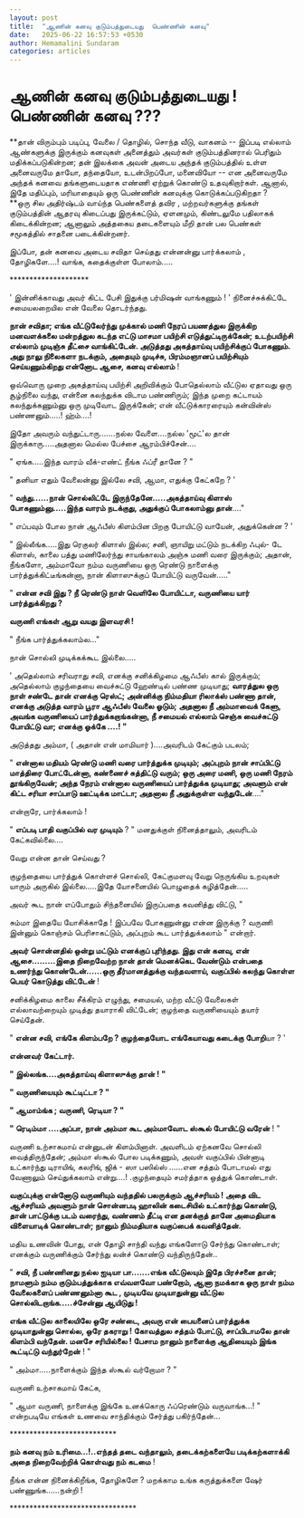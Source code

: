 ```yaml
---
layout: post
title:  "ஆணின் கனவு குடும்பத்துடையது  பெண்ணின் கனவு"
date:   2025-06-22 16:57:53 +0530
author: Hemamalini Sundaram
categories: articles
---
```


#  ஆணின் கனவு குடும்பத்துடையது ! பெண்ணின் கனவு ??? 

**தான் விரும்பும் படிப்பு, வேலை / தொழில், சொந்த வீடு, வாகனம் -- இப்படி எல்லாம்
ஆண்களுக்கு இருக்கும் கனவுகள் அனைத்தும் அவர்கள் குடும்பத்தினரால் பெரிதும்
மதிக்கப்படுகின்றன; தன் இலக்கை அவன் அடைய அந்தக் குடும்பத்தில் உள்ள அனைவருமே தாயோ,
தந்தையோ, உடன்பிறப்போ, மனைவியோ -- என அனைவருமே அந்தக் கனவை தங்களுடையதாக எண்ணி
ஏற்றுக் கொண்டு உதவுகிறார்கள். ஆனால், இதே மதிப்பும், மரியாதையும் ஒரு பெண்ணின்
கனவுக்கு கொடுக்கப்படுகிறதா ?\
**ஒரு சில அதிர்ஷ்டம் வாய்ந்த பெண்களைத் தவிர , மற்றவர்களுக்கு தங்கள் குடும்பத்தின் ஆதரவு
கிடைப்பது இருக்கட்டும், ஏளனமும், கிண்டலுமே பதிலாகக் கிடைக்கின்றன; ஆனாலும் அத்தகைய
தடைகளையும் மீறி தான் பல பெண்கள் சமூகத்தில் சாதனை படைக்கின்றனர்.

இப்போ, தன் கனவை அடைய சவிதா செய்தது என்னன்னு பார்க்கலாம் , தோழிகளே....! வாங்க,
கதைக்குள்ள போலாம்.....

\*\*\*\*\*\*\*\*\*\*\*\*\*\*\*\*\*\*\*\*

' இன்னிக்காவது அவர் கிட்ட பேசி இதுக்கு பர்மிஷன் வாங்கணும் ! ' நினைச்சுக்கிட்டே
சமையலறையில என் வேலை தொடர்ந்தது.

**நான் சவிதா; எங்க வீட்டுலேர்ந்து முக்கால் மணி நேரப் பயணத்துல இருக்கிற மனவளக்கலை
மன்றத்துல கடந்த எட்டு மாசமா பயிற்சி எடுத்துட்டிருக்கேன்; உடற்பயிற்சி எல்லாம் முடிஞ்சு
தீட்சை வாங்கிட்டேன். அடுத்தது அகத்தாய்வு பயிற்சிக்குப் போகணும். அது நாலு நிலைகளா
நடக்கும், அதையும் முடிச்சு, பிரம்மஞானப் பயிற்சியும் செய்யணும்கிறது என்னோட ஆசை, கனவு
எல்லாம்** !

ஒவ்வொரு முறை அகத்தாய்வு பயிற்சி அறிவிக்கும் போதெல்லாம் வீட்டுல ஏதாவது ஒரு சூழ்நிலை
வந்து, என்னை கலந்துக்க விடாம பண்ணிரும்; இந்த முறை கட்டாயம் கலந்துக்கணும்னு ஒரு
முடிவோட இருக்கேன்; என் வீட்டுக்காரரையும் கன்வின்ஸ் பண்ணனும்.....! ஹ்ம்....!

இதோ அவரும் வந்துட்டாரு.......நல்ல வேளை....நல்ல 'மூட்'ல தான் இருக்காரு.....அதனால
மெல்ல பேச்சை ஆரம்பிச்சேன்....

" ஏங்க.....இந்த வாரம் வீக்-எண்ட் நீங்க ஃப்ரீ தானே ? "

" தனியா எதும் வேலைன்னு இல்லே சவி, ஆமா, எதுக்கு கேட்கறே ? '

" **வந்து......நான் சொல்லிட்டே இருந்தேனே.....அகத்தாய்வு கிளாஸ் போகணும்னு.....இந்த
வாரம் நடக்குது, அதுக்குப் போகலாம்னு தான்**...."

" எப்பவும் போல நான் ஆஃபீஸ் கிளம்பின பிறகு போயிட்டு வாயேன், அதுக்கென்ன ? '

" இல்லீங்க.....இது ரெகுலர் கிளாஸ் இல்ல; சனி, ஞாயிறு மட்டும் நடக்கிற ஃபுல்- டே
கிளாஸ், காலை பத்து மணிலேர்ந்து சாயங்காலம் அஞ்சு மணி வரை இருக்கும்; அதான், நீங்களோ,
அம்மாவோ நம்ம வருணியை ஒரு ரெண்டு நாளைக்கு பார்த்துக்கிட்டீங்கன்னா, நான் கிளாஸுக்குப்
போயிட்டு வருவேன்....."

" **என்ன சவி இது ? நீ ரெண்டு நாள் வெளிலே போயிட்டா, வருணியை யார் பார்த்துக்கிறது
?**

**வருணி எங்கள் ஆறு வயது இளவரசி !**

" நீங்க பார்த்துக்கலாம்ல..."

நான் சொல்லி முடிக்கக்கூட இல்லை.....

' அதெல்லாம் சரிவராது சவி, எனக்கு சனிக்கிழமை ஆஃபீஸ் கால் இருக்கும்; அதெல்லாம்
குழந்தையை வைச்சுட்டு ஹேண்டில் பண்ண முடியாது; **வாரத்துல ஒரு நாள் சண்டே தான் எனக்கு
ரெஸ்ட்; அன்னிக்கு நிம்மதியா ரிலாக்ஸ் பண்ணா தான், எனக்கு அடுத்த வாரம் பூரா ஆஃபீஸ் வேலை
ஓடும்; அதனால நீ அம்மாவைக் கேளு, அவங்க வருணியைப் பார்த்துக்கறாங்கன்னா, நீ சமையல் எல்லாம்
செஞ்சு வைச்சுட்டு போயிட்டு வா; எனக்கு ஓக்கே ....! "**

அடுத்தது அம்மா, ( அதான் என் மாமியார் )....அவரிடம் கேட்கும் படலம்;

" **என்னால மதியம் ரெண்டு மணி வரை பார்த்துக்க முடியும்; அப்புறம் நான் சாப்பிட்டு
மாத்திரை போட்டேன்னா, கண்ணைச் சுத்திட்டு வரும்; ஒரு அரை மணி, ஒரு மணி நேரம்
தூங்கிருவேன்; அந்த நேரம் என்னால வருணியைப் பார்த்துக்க முடியாது; அவளும் என் கிட்ட
சரியா சாப்பாடு ஊட்டிக்க மாட்டா; அதனால நீ அதுக்குள்ள வந்துடேன்**...."

என்றாரே, பார்க்கலாம் !

" **எப்படி பாதி வகுப்பில் வர முடியும்** ? " மனதுக்குள் நினைத்தாலும், அவரிடம்
கேட்கவில்லை....

வேறு என்ன தான் செய்வது ?

குழந்தையை பார்த்துக் கொள்ளச் சொல்லி, கேட்குமளவு வேறு நெருங்கிய உறவுகள் யாரும்
அருகில் இல்லை.....இதே யோசனையில் பொழுதைக் கழித்தேன்.....

அவர் கூட நான் எப்போதும் சிந்தனையில் இருப்பதை கவனித்து விட்டு, "

சும்மா இதையே யோசிக்காதே ! இப்பவே போகணுன்னு என்ன இருக்கு ? வருணி இன்னும் கொஞ்சம்
பெரிசாகட்டும், அப்புறம் கூட பார்த்துக்கலாம் " என்றார்.

**அவர் சொன்னதில் ஒன்று மட்டும் எனக்குப் புரிந்தது. இது என் கனவு, என்
ஆசை.........இதை நிறைவேற்ற நான் தான் மெனக்கெட வேண்டும் என்பதை உணர்ந்து
கொண்டேன்......ஒரு தீர்மானத்துக்கு வந்தவளாய், வகுப்பில் கலந்து கொள்ள பெயர் கொடுத்து
விட்டேன்** !

சனிக்கிழமை காலை சீக்கிரம் எழுந்து, சமையல், மற்ற வீட்டு வேலைகள் எல்லாவற்றையும் முடித்து
தயாராகி விட்டேன்; குழந்தை வருணியையும் தயார் செய்தேன்.

" **என்ன சவி, எங்கே கிளம்பறே ? குழந்தையோட எங்கேயாவது கடைக்கு போறி**யா ? '

**என்னவர் கேட்டார்.**

**" இல்லங்க....அகத்தாய்வு கிளாஸுக்கு தான் ! "**

**" வருணியையும் கூட்டிட்டா ? "**

**" ஆமாம்ங்க ; வருணி, ரெடியா ? "**

**" ரெடிம்மா ....அப்பா, நான் அம்மா கூட அம்மாவோட ஸ்கூல் போயிட்டு வரேன்** ! "

வருணி உற்சாகமாய் என்னுடன் கிளம்பினாள். அவளிடம் ஏற்கனவே சொல்லி வைத்திருந்தேன்; அம்மா
ஸ்கூல் போல படிக்கணும், அவள் வகுப்பில் பின்னாடி உட்கார்ந்து டிராயிங், கலரிங், ஜிக் - ஸா
பஸில்ஸ் ......என சத்தம் போடாமல் எது வேணாலும் செய்துக்கலாம் என்று....! .குழந்தையும்
சமர்த்தாக ஒத்துக் கொண்டாள்.

**வகுப்புக்கு என்னோடு வருணியும் வந்ததில் பலருக்கும் ஆச்சரியம் ! அதை விட ஆச்சரியம்
அவளும் நான் சொன்னபடி ஹாலின் கடைசியில் உட்கார்ந்து கொண்டு, தான் பாட்டுக்கு படம்
வரைந்து, வண்ணம் தீட்டி என தனக்குத் தானே அமைதியாக விளையாடிக் கொண்டாள்; நானும்
நிம்மதியாக வகுப்பைக் கவனித்தேன்.**

மதிய உணவின் போது, என் தோழி சாந்தி வந்து எங்களோடு சேர்ந்து கொண்டாள்; எனக்கும்
வருணிக்கும் சேர்ந்து லன்ச் கொண்டு வந்திருந்தேன்..

" **சவி, நீ பண்ணினது நல்ல ஐடியா பா.......எங்க வீட்டுலயும் இதே பிரச்சனை தான்;
நாமளும் நம்ம குடும்பத்துக்காக எவ்வளவோ பண்றோம், ஆனா நமக்காக ஒரு நாள் நம்ம வேலைகளைப்
பண்ணனும்னா கூட , முடியவே முடியாதுன்னு வீட்டுல சொல்லிடறாங்க.....ச்சேன்னு ஆயிடுது
!**

**எங்க வீட்டுல காலையிலே ஒரே சண்டை, அவரு என் பையனைப் பார்த்துக்க முடியாதுன்னு சொல்ல,
ஒரே தகராறு ! கோவத்துல சத்தம் போட்டு, சாப்பிடாமலே தான் கிளம்பி வந்தேன். மனசே
சரியில்லை ! பேசாம நானும் நாளைக்கு ஆதியையும் இங்க கூட்டிட்டு வந்துர்றேன்** ! "

" அம்மா.....நாளைக்கும் இந்த ஸ்கூல் வர்றோமா ? "

வருணி உற்சாகமாய் கேட்க,

" ஆமா வருணி, நாளைக்கு இங்கே உனக்கொரு ஃப்ரெண்டும் வருவாங்க...! " என்றபடியே எங்கள்
உணவை சாந்திக்கும் சேர்த்து பகிர்ந்தேன்...

\*\*\*\*\*\*\*\*\*\*\*\*\*\*\*\*\*\*\*\*\*\*\*\*\*\*\*

**நம் கனவு நம் உரிமை...!..எந்தத் தடை வந்தாலும், தடைக்கற்களையே படிக்கற்களாக்கி அதை
நிறைவேற்றிக் கொள்வது நம் கடமை** !

நீங்க என்ன நினைக்கிறீங்க, தோழிகளே ? மறக்காம உங்க கருத்துக்களை ஷேர் பண்ணுங்க......நன்றி
!

\*\*\*\*\*\*\*\*\*\*\*\*\*\*\*\*\*\*\*\*\*\*\*\*\*\*\*\*\*\*\*\*
